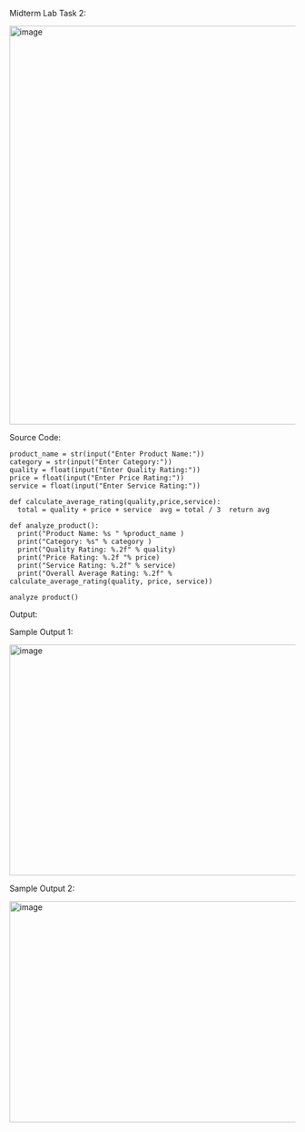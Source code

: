 Midterm Lab Task 2:

<img width="669" height="701" alt="image" src="https://github.com/user-attachments/assets/1761e7e1-4f3a-4e46-bf9c-e111ffd1a952" />

Source Code:

    product_name = str(input("Enter Product Name:"))
    category = str(input("Enter Category:"))
    quality = float(input("Enter Quality Rating:"))  
    price = float(input("Enter Price Rating:"))
    service = float(input("Enter Service Rating:"))  
    
    def calculate_average_rating(quality,price,service):  
      total = quality + price + service  avg = total / 3  return avg  
    
    def analyze_product():  
      print("Product Name: %s " %product_name )
      print("Category: %s" % category )
      print("Quality Rating: %.2f" % quality) 
      print("Price Rating: %.2f "% price)  
      print("Service Rating: %.2f" % service)  
      print("Overall Average Rating: %.2f" % calculate_average_rating(quality, price, service)) 
      
    analyze product()


Output:

Sample Output 1:

<img width="692" height="406" alt="image" src="https://github.com/user-attachments/assets/a4639016-d24d-4131-9a5b-addca32f61d7" />

Sample Output 2:

<img width="561" height="389" alt="image" src="https://github.com/user-attachments/assets/055f5b85-1d1a-4c4a-9289-0ffd3d4b0fbb" />

